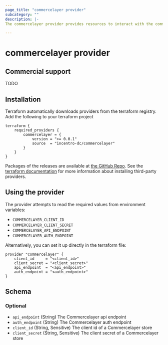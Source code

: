 ```yaml
---
page_title: "commercelayer provider"
subcategory: ""
description: |-
The commercelayer provider provides resources to interact with the commercelayer API

---
```


# commercelayer provider

## Commercial support
TODO

## Installation
Terraform automatically downloads providers from the terraform registry. Add the following to your terraform project

```hcl
terraform {
    required_providers {
        commercelayer = {
            version = ">= 0.0.1"
            source  = "incentro-dc/commercelayer"
        }
    }
}
```

Packages of the releases are available at [the GitHub Repo](https://github.com/incentro-dc/terraform-provider-commercelayer/releases).
See the [terraform documentation](https://www.terraform.io/docs/configuration/providers.html#third-party-plugins)
for more information about installing third-party providers.

## Using the provider
The provider attempts to read the required values from environment variables:
- `COMMERCELAYER_CLIENT_ID`
- `COMMERCELAYER_CLIENT_SECRET`
- `COMMERCELAYER_API_ENDPOINT`
- `COMMERCELAYER_AUTH_ENDPOINT`

Alternatively, you can set it up directly in the terraform file:

```hcl
provider "commercelayer" {
    client_id     = "<client_id>"
    client_secret = "<client_secret>"
    api_endpoint  = "<api_endpoint>"
    auth_endpoint = "<auth_endpoint>"
}
```

<!-- schema generated by tfplugindocs -->
## Schema

### Optional

- `api_endpoint` (String) The Commercelayer api endpoint
- `auth_endpoint` (String) The Commercelayer auth endpoint
- `client_id` (String, Sensitive) The client id of a Commercelayer store
- `client_secret` (String, Sensitive) The client secret of a Commercelayer store